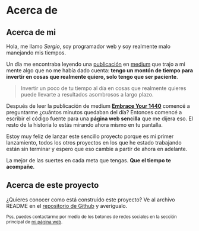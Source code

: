 # Acerca de

## Acerca de mi

Hola, me llamo <i>Sergio</i>, soy programador web y soy realmente malo manejando mis tiempos.

Un día me encontraba leyendo una [publicación][publication] en [medium][medium] que trajo a mi mente algo que no me había dado cuenta: **tengo un montón de tiempo para invertir en cosas que realmente quiero, solo tengo que ser paciente**.

> Invertir un poco de tu tiempo al día en cosas que realmente quieres puede llevarte a resultados asombrosos a largo plazo.

Después de leer la publicación de medium **[Embrace Your 1440][publication]** comencé a preguntarme ¿cuántos minutos quedaban del día? Entonces comencé a escribir el código fuente para una __página web sencilla__ que me dijera eso. El resto de la historia lo estás mirando ahora mismo en tu pantalla.

Estoy muy feliz de lanzar este sencillo proyecto  porque es mi primer lanzamiento, todos los otros proyectos en los que he estado trabajando están sin terminar y espero que eso cambie a partir de ahora en adelante.

La mejor de las suertes en cada meta que tengas. **Que el tiempo te acompañe**.

## Acerca de este proyecto

¿Quieres conocer como está construido este proyecto? Ve al archivo README en el [repositorio de Github][repo] y averígualo.

<small>Pss, puedes contactarme por medio de los botones de redes sociales en la sección principal de  [mi página web][byoigres].</small>

[publication]: https://medium.com/@chris_behnke/embrace-your-1440-e015f721a27a
[medium]: https://medium.com
[byoigres]: https://byoigres.com
[repo]: https://github.com/byoigres/minutes

